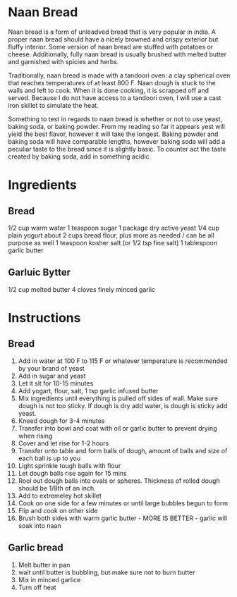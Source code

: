 # Naan Bread
Naan bread is a form of unleadved bread that is very popular in india. A proper naan bread should have a nicely browned and crispy exterior but fluffy interior. Some version of naan bread are stuffed with potatoes or cheese. Additionally, fully naan bread is usually brushed with melted butter and garnished with spicies and herbs. 

Traditionally, naan bread is made with a tandoori oven: a clay spherical oven that reaches temperatures of at least 800 F. Naan dough is stuck to the walls and left to cook. When it is done cooking, it is scrapped off and served. Because I do not have access to a tandoori oven, I will use a cast iron skillet to simulate the heat.

Something to test in regards to naan bread is whether or not to use yeast, baking soda, or baking powder. From my reading so far it appears yest will yield the best flavor, however it will take the longest. Baking powder and baking soda will have comparable lengths, however baking soda will add a peculiar taste to the bread since it is slightly basic. To counter act the taste created by baking soda, add in something acidic.

# Ingredients
## Bread
1/2 cup warm water
1 teaspoon sugar
1 package dry active yeast
1/4 cup plain yogurt
about 2 cups bread flour, plus more as needed / can be all purpose as well
1 teaspoon kosher salt (or 1/2 tsp fine salt)
1 tablespoon garlic butter
## Garluic Bytter
1/2 cup melted butter
4 cloves finely minced garlic


# Instructions
## Bread
1. Add in water at 100 F to 115 F or whatever temperature is recommended by your brand of yeast
2. Add in sugar and yeast
3. Let it sit for 10-15 minutes
4. Add yogart, flour, salt, 1 tsp garlic infused butter
5. Mix ingredients until everything is pulled off sides of wall. Make sure dough is not too sticky. If dough is dry add water, is dough is sticky add yeast.
6. Kneed dough for 3-4 minutes
7. Transfer into bowl and coat with oil or garlic butter to prevent drying when rising
8. Cover and let rise for 1-2 hours
9. Transfer onto table and form balls of dough, amount of balls and size of each ball is up to you
10. Light sprinkle tough balls with flour
11. Let dough balls rise again for 15 mins
12. Rool out dough balls into ovals or spheres. Thickness of rolled dough should be 1/8th of an inch.
13. Add to extremeley hot skillet
14. Cook on one side for a few minutes or until large bubbles begun to form
15. Flip and cook on other side
16. Brush both sides with warm garlic butter - MORE IS BETTER - garlic will soak into naan 

## Garlic bread
1. Melt butter in pan
2. wait until butter is bubbling, but make sure not to burn butter
3. Mix in minced garlice
4. Turn off heat 
